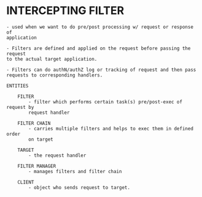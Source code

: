# INTERCEPTING FILTER

    - used when we want to do pre/post processing w/ request or response of
    application
    
    - Filters are defined and applied on the request before passing the request
    to the actual target application. 
    
    - Filters can do authN/authZ log or tracking of request and then pass
    requests to corresponding handlers. 
    
    ENTITIES
        
        FILTER
            - filter which performs certain task(s) pre/post-exec of request by
            request handler
            
        FILTER CHAIN
            - carries multiple filters and helps to exec them in defined order
            on target
            
        TARGET
            - the request handler
            
        FILTER MANAGER
            - manages filters and filter chain
            
        CLIENT
            - object who sends request to target. 